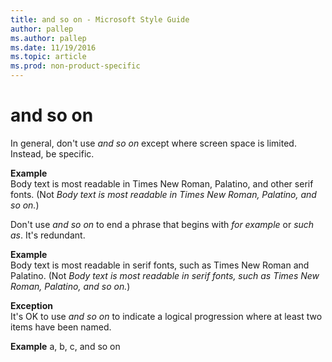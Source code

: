```yaml
---
title: and so on - Microsoft Style Guide
author: pallep
ms.author: pallep
ms.date: 11/19/2016
ms.topic: article
ms.prod: non-product-specific
---
```


# and so on

In general, don't use *and so on* except where screen space is limited. Instead, be specific.

**Example**  
Body text is most readable in Times New Roman, Palatino, and other serif fonts. (Not *Body text is most readable in Times New Roman, Palatino, and so on.*)

Don't use *and so on* to end a phrase that begins with *for example* or *such as*. It's redundant.

**Example**  
Body text is most readable in serif fonts, such as Times New Roman and Palatino. (Not *Body text is most readable in serif fonts, such as Times New Roman, Palatino, and so on.*)

**Exception**  
It's OK to use *and so on* to indicate a logical progression where at least two items have been named.

**Example** a, b, c, and so on
